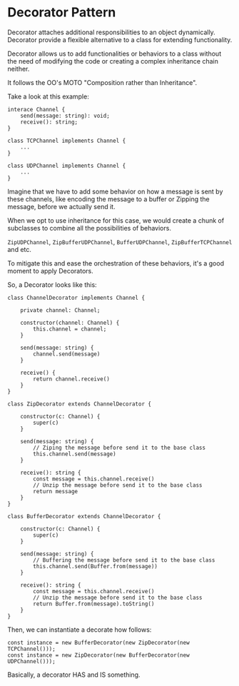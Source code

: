# Decorator Pattern

Decorator attaches additional responsibilities to an object dynamically.
Decorator provide a flexible alternative to a class for extending functionality.


Decorator allows us to add functionalities or behaviors to a class without the need of modifying the code or creating a complex inheritance chain neither.

It follows the OO's MOTO "Composition rather than Inheritance".

Take a look at this example:

```
interace Channel {
    send(message: string): void;
    receive(): string;
}

class TCPChannel implements Channel {
    ...
}

class UDPChannel implements Channel {
    ...
}

```

Imagine that we have to add some behavior on how a message is sent by these channels, like encoding the message to a buffer or Zipping the message, before we
actually send it.

When we opt to use inheritance for this case, we would create a chunk of subclasses to combine all the possibilities of behaviors.

`ZipUDPChannel`, `ZipBufferUDPChannel`, `BufferUDPChannel`, `ZipBufferTCPChannel` and etc.

To mitigate this and ease the orchestration of these behaviors, it's a good moment to apply Decorators.

So, a Decorator looks like this:

```
class ChannelDecorator implements Channel {

    private channel: Channel;

    constructor(channel: Channel) {
        this.channel = channel;
    }

    send(message: string) {
        channel.send(message)
    }

    receive() {
        return channel.receive()
    }
}

class ZipDecorator extends ChannelDecorator {
   
    constructor(c: Channel) {
        super(c)
    }

    send(message: string) {
        // Ziping the message before send it to the base class
        this.channel.send(message)
    }

    receive(): string {    
        const message = this.channel.receive()
        // Unzip the message before send it to the base class
        return message
    }
}

class BufferDecorator extends ChannelDecorator {
   
    constructor(c: Channel) {
        super(c)
    }

    send(message: string) {
        // Buffering the message before send it to the base class
        this.channel.send(Buffer.from(message))
    }

    receive(): string {    
        const message = this.channel.receive()
        // Unzip the message before send it to the base class
        return Buffer.from(message).toString()
    }
}
```
Then, we can instantiate a decorate how follows:

```
const instance = new BufferDecorator(new ZipDecorator(new TCPChannel()));
const instance = new ZipDecorator(new BufferDecorator(new UDPChannel()));
```

Basically, a decorator HAS and IS something.